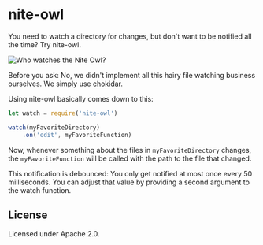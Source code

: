 # nite-owl

You need to watch a directory for changes, but don't want to be notified all the
time? Try nite-owl.

![Who watches the Nite Owl?](https://upload.wikimedia.org/wikipedia/en/thumb/4/43/Nite_Owl_01.jpg/250px-Nite_Owl_01.jpg)

Before you ask: No, we didn't implement all this hairy file watching business
ourselves. We simply use [chokidar](https://github.com/paulmillr/chokidar).

Using nite-owl basically comes down to this:

```js
let watch = require('nite-owl')

watch(myFavoriteDirectory)
    .on('edit', myFavoriteFunction)
```

Now, whenever something about the files in `myFavoriteDirectory` changes, the
`myFavoriteFunction` will be called with the path to the file that changed.

This notification is debounced: You only get notified at most once every 50
milliseconds. You can adjust that value by providing a second argument to the
watch function.

## License

Licensed under Apache 2.0.
